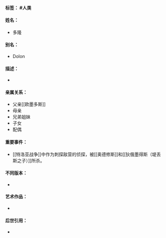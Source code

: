 #### 标签： #人类
#### 姓名：
- 多隆
#### 别名：
- Dolon
#### 描述：
- 
#### 亲属关系：
- 父亲[[欧墨多斯]]
- 母亲
- 兄弟姐妹
- 子女
- 配偶
#### 重要事件：
- [[特洛亚战争]]中作为刺探敌营的侦探，被[[奥德修斯]]和[[狄俄墨得斯（堤丢斯之子）]]所杀。
#### 不同版本：
- 
#### 艺术作品：
- 
#### 后世引用：
- 